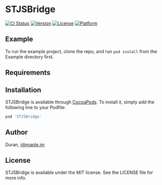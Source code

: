 # STJSBridge

[![CI Status](http://img.shields.io/travis/Duran/STJSBridge.svg?style=flat)](https://travis-ci.org/Duran/STJSBridge)
[![Version](https://img.shields.io/cocoapods/v/STJSBridge.svg?style=flat)](http://cocoapods.org/pods/STJSBridge)
[![License](https://img.shields.io/cocoapods/l/STJSBridge.svg?style=flat)](http://cocoapods.org/pods/STJSBridge)
[![Platform](https://img.shields.io/cocoapods/p/STJSBridge.svg?style=flat)](http://cocoapods.org/pods/STJSBridge)

## Example

To run the example project, clone the repo, and run `pod install` from the Example directory first.

## Requirements

## Installation

STJSBridge is available through [CocoaPods](http://cocoapods.org). To install
it, simply add the following line to your Podfile:

```ruby
pod 'STJSBridge'
```

## Author

Duran, i@maple.im

## License

STJSBridge is available under the MIT license. See the LICENSE file for more info.
